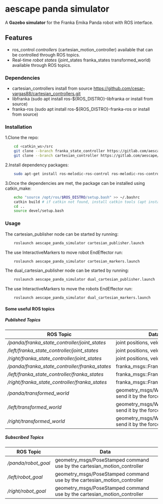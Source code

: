 # aescape panda simulator 

A **Gazebo simulator** for the Franka Emika Panda robot with ROS interface.

## Features

- ros_control *controllers* (cartesian_motion_controller) available that can be controlled through ROS topics.
- Real-time *robot states* (joint_states franka_states transformed_world) available through ROS topics.

### Dependencies

- cartesian_controllers install from source https://github.com/cesar-vargas88/cartesian_controllers.git
- libfranka (sudo apt install ros-${ROS_DISTRO}-libfranka or install from source)
- franka-ros (sudo apt install ros-${ROS_DISTRO}-franka-ros or install from source)


### Installation

1.Clone the repo:

```bash
    cd <catkin_ws>/src
    git clone --branch franka_state_controller https://gitlab.com/aescape/cartesian_controllers.git
    git clone --branch cartesian_controller https://gitlab.com/aescape/aescape_gazebo.git
```

2.Install dependency packages:

```bash
    sudo apt-get install ros-melodic-ros-control ros-melodic-ros-controllers ros-melodic-controller-manager ros-melodic-joint-state-publisher-gui ros-melodic-gazebo-ros-pkgs ros-melodic-gazebo-ros-control
```

3.Once the dependencies are met, the package can be installed using catkin_make:

```bash
    echo "source /opt/ros/$ROS_DISTRO/setup.bash" >> ~/.bashrc
    catkin build # if catkin not found, install catkin tools (apt install python-catkin-tools)
    cd ..
    source devel/setup.bash
```

### Usage

The cartesian_publisher node can be started by running:

```bash
    roslaunch aescape_panda_simulator cartesian_publisher.launch
```

The use InteractiveMarkers to move robot EndEffector run:

```bash
    roslaunch aescape_panda_simulator cartesian_markers.launch
```

The dual_cartesian_publisher node can be started by running:

```bash
    roslaunch aescape_panda_simulator dual_cartesian_publisher.launch
```

The use InteractiveMarkers to move the robots EndEffector run:

```bash
    roslaunch aescape_panda_simulator dual_cartesian_markers.launch
```

#### Some useful ROS topics

##### Published Topics

| ROS Topic | Data |
| ------ | ------ |
| */panda/franka_state_controller/joint_states* | joint positions, velocities, efforts |
| */left/franka_state_controller/joint_states*  | joint positions, velocities, efforts |
| */right/franka_state_controller/joint_states* | joint positions, velocities, efforts |
| */panda/franka_state_controller/franka_states*  | franka_msgs::FrankaState |
| */left/franka_state_controller/franka_states*   | franka_msgs::FrankaState |
| */right/franka_state_controller/franka_states*  | franka_msgs::FrankaState |
| */panda/transformed_world* | geometry_msgs/WrenchStamped send it by the force sensor |
| */left/transformed_world*  | geometry_msgs/WrenchStamped send it by the force sensor |
| */right/transformed_world* | geometry_msgs/WrenchStamped send it by the force sensor |


##### Subscribed Topics

| ROS Topic |   Data  |
| --------- | --------|
| */panda/robot_goal* | geometry_msgs/PoseStamped command use by the cartesian_motion_controller |
| */left/robot_goal*  | geometry_msgs/PoseStamped command use by the cartesian_motion_controller |
| */right/robot_goal* | geometry_msgs/PoseStamped command use by the cartesian_motion_controller |
